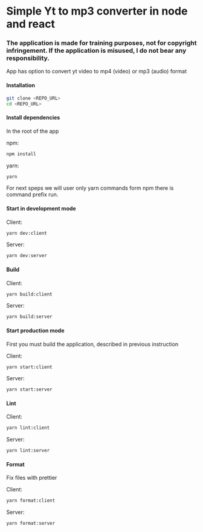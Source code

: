 # Simple Yt to mp3 converter in node and react

### The application is made for training purposes, not for copyright infringement. If the application is misused, I do not bear any responsibility.

App has option to convert yt video to mp4 (video) or mp3 (audio) format

#### Installation
```bash
git clone <REPO_URL>
cd <REPO_URL>
```

#### Install dependencies
In the root of the app

npm:
```bash
npm install
```

yarn:
```bash
yarn
```
For next speps we will user only yarn commands form npm there is command prefix run.

#### Start in development mode

Client:
```bash
yarn dev:client
```

Server:
```bash
yarn dev:server
```

#### Build

Client:
```bash
yarn build:client
```

Server:
```bash
yarn build:server
```

#### Start production mode

First you must build the application, described in previous instruction

Client:
```bash
yarn start:client
```

Server:
```bash
yarn start:server
```

#### Lint

Client:
```bash
yarn lint:client
```

Server:
```bash
yarn lint:server
```

#### Format
Fix files with prettier

Client:
```bash
yarn format:client
```

Server:
```bash
yarn format:server
```